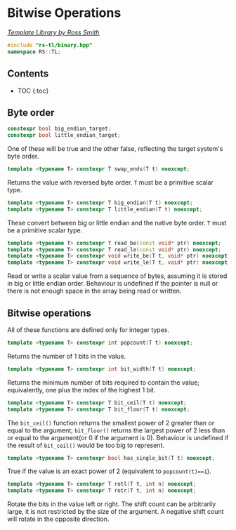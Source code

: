# Bitwise Operations

_[Template Library by Ross Smith](index.html)_

```c++
#include "rs-tl/binary.hpp"
namespace RS::TL;
```

## Contents

* TOC
{:toc}

## Byte order

```c++
constexpr bool big_endian_target;
constexpr bool little_endian_target;
```

One of these will be true and the other false, reflecting the target system's
byte order.

```c++
template <typename T> constexpr T swap_ends(T t) noexcept;
```

Returns the value with reversed byte order. `T` must be a primitive scalar
type.

```c++
template <typename T> constexpr T big_endian(T t) noexcept;
template <typename T> constexpr T little_endian(T t) noexcept;
```

These convert between big or little endian and the native byte order. `T` must
be a primitive scalar type.

```c++
template <typename T> constexpr T read_be(const void* ptr) noexcept;
template <typename T> constexpr T read_le(const void* ptr) noexcept;
template <typename T> constexpr void write_be(T t, void* ptr) noexcept;
template <typename T> constexpr void write_le(T t, void* ptr) noexcept;
```

Read or write a scalar value from a sequence of bytes, assuming it is stored
in big or little endian order. Behaviour is undefined if the pointer is null
or there is not enough space in the array being read or written.

## Bitwise operations

All of these functions are defined only for integer types.

```c++
template <typename T> constexpr int popcount(T t) noexcept;
```

Returns the number of 1 bits in the value.

```c++
template <typename T> constexpr int bit_width(T t) noexcept;
```

Returns the minimum number of bits required to contain the value;
equivalently, one plus the index of the highest 1 bit.

```c++
template <typename T> constexpr T bit_ceil(T t) noexcept;
template <typename T> constexpr T bit_floor(T t) noexcept;
```

The `bit_ceil()` function returns the smallest power of 2 greater than or
equal to the argument; `bit_floor()` returns the largest power of 2 less than
or equal to the argument(or 0 if the argument is 0). Behaviour is undefined
if the result of `bit_ceil()` would be too big to represent.

```c++
template <typename T> constexpr bool has_single_bit(T t) noexcept;
```

True if the value is an exact power of 2 (equivalent to `popcount(t)==1`).

```c++
template <typename T> constexpr T rotl(T t, int n) noexcept;
template <typename T> constexpr T rotr(T t, int n) noexcept;
```

Rotate the bits in the value left or right. The shift count can be arbitrarily
large, it is not restricted by the size of the argument. A negative shift
count will rotate in the opposite direction.
